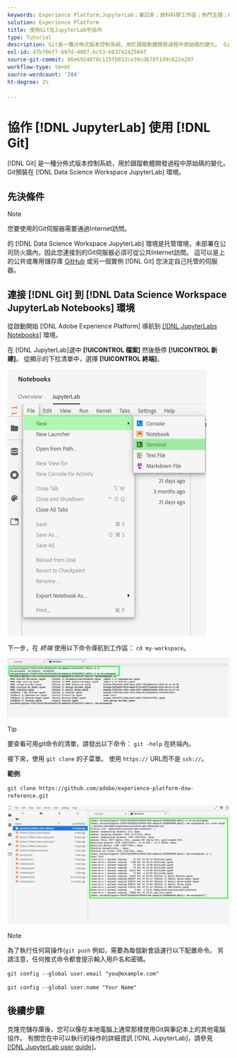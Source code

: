 ```yaml
---
keywords: Experience Platform;JupyterLab；筆記本；資料科學工作區；熱門主題；Git;Github
solution: Experience Platform
title: 使用Git在JupyterLab中協作
type: Tutorial
description: Git是一種分佈式版本控制系統，用於跟蹤軟體開發過程中原始碼的變化。 Git預安裝在Data Science Workspace JupyterLab環境中。
exl-id: d7b766f7-b97d-4007-bc53-b83742425047
source-git-commit: 86e6924078c115fb032ce39cd678f1d9c622e297
workflow-type: tm+mt
source-wordcount: '284'
ht-degree: 1%

---
```


# 協作 [!DNL JupyterLab] 使用 [!DNL Git]

[!DNL Git] 是一種分佈式版本控制系統，用於跟蹤軟體開發過程中原始碼的變化。 Git預裝在 [!DNL Data Science Workspace JupyterLab] 環境。

## 先決條件

>[!NOTE]
>
> 您要使用的Git伺服器需要通過Internet訪問。

的 [!DNL Data Science Workspace JupyterLab] 環境是托管環境，未部署在公司防火牆內，因此您連接到的Git伺服器必須可從公共Internet訪問。 這可以是上的公共或專用儲存庫 [GitHub](https://github.com/) 或另一個實例 [!DNL Git] 您決定自己托管的伺服器。

## 連接 [!DNL Git] 到 [!DNL Data Science Workspace JupyterLab Notebooks] 環境

從啟動開始 [!DNL Adobe Experience Platform] 導航到 [[!DNL JupyterLabs Notebooks]](https://platform.adobe.com/notebooks/jupyterLab) 環境。

在 [!DNL JupyterLab]選中 **[!UICONTROL 檔案]** 然後懸停 **[!UICONTROL 新建]**。 從顯示的下拉清單中，選擇 **[!UICONTROL 終端]**。

![朱佩特實驗室導航](../images/jupyterlab/tutorials/open-terminal.png)

下一步，在 *終端* 使用以下命令導航到工作區： `cd my-workspace`。

![cd工作區](../images/jupyterlab/tutorials/find-workspace.png)

>[!TIP]
>
> 要查看可用git命令的清單，請發出以下命令： `git -help` 在終端內。

接下來，使用 `git clone` 的子菜單。 使用 `https://` URL而不是 `ssh://`。

**範例**:

`git clone https://github.com/adobe/experience-platform-dsw-reference.git`

![克隆](../images/jupyterlab/tutorials/git-collaboration.png)

>[!NOTE]
>
> 為了執行任何寫操作(`git push` 例如，需要為每個新會話運行以下配置命令。 另請注意，任何推式命令都會提示輸入用戶名和密碼。
>
>`git config --global user.email "you@example.com"`
>
>`git config --global user.name "Your Name"`

## 後續步驟

克隆完儲存庫後，您可以像在本地電腦上通常那樣使用Git與筆記本上的其他電腦協作。 有關您在中可以執行的操作的詳細資訊 [!DNL JupyterLab]，請參見 [[!DNL JupyterLab user guide]](./overview.md)。
